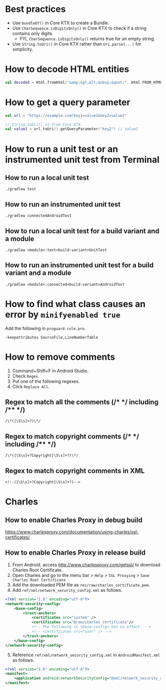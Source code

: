 # Best practices
* Use `bundleOf()` in Core KTX to create a Bundle.
* Use `CharSequence.isDigitsOnly()` in Core KTX to check if a string contains only digits.
  * FYI, `CharSequence.isDigitsOnly()` returns true for an empty string.
* Use `String.toUri()` in Core KTX rather than `Uri.parse(...)` for simplicity.

# How to decode HTML entities
```kotlin
val decoded = Html.fromHtml("&amp;&gt;&lt;&nbsp;&quot;", Html.FROM_HTML_MODE_COMPACT).toString() // "&>< ""
```

# How to get a query parameter
```kotlin
val url = "https://example.com?key1=value1&key2=value2"

// String.toUri() is from Core KTX.
val value2 = url.toUri().getQueryParameter("key2") // value2
```

# How to run a unit test or an instrumented unit test from Terminal
## How to run a local unit test
```shell
./gradlew test
```

## How to run an instrumented unit test
```shell
./gradlew connectedAndroidTest
```

## How to run a local unit test for a build variant and a module
```shell
./gradlew <module>:test<build-variant>UnitTest
```

## How to run an instrumented unit test for a build variant and a module
```shell
./gradlew <module>:connected<build-variant>AndroidTest
```

# How to find what class causes an error by `minifyenabled true`
Add the following in `proguard-rule.pro`.
```
-keepattributes SourceFile,LineNumberTable
```

# How to remove comments
1. Command+Shift+F in Android Studio.
2. Check `Regex`.
3. Put one of the following regexes.
4. Click `Replace All`.

## Regex to match all the comments (/* \*/ including /** \*/)
```
/\*([\S\s]+?)\*/
```

## Regex to match copyright comments (/* \*/ including /** \*/)
```
/\*([\S\s]+?Copyright[\S\s]+?)\*/
```

## Regex to match copyright comments in XML
```
<!--([\S\s]+?Copyright[\S\s]+?)-->
```

# Charles
## How to enable Charles Proxy in debug build
https://www.charlesproxy.com/documentation/using-charles/ssl-certificates/

## How to enable Charles Proxy in release build
1. From Android, access http://www.charlesproxy.com/getssl/ to download Charles Root Certificate.
2. Open Charles and go to the menu bar > `Help` > `SSL Proxying` > `Save Charles Root Certificate`
3. Add the downloaded PEM file as `res/raw/charles_certificate.pem`.
4. Add `ref/xml/network_security_config.xml` as follows.
```xml
<?xml version="1.0" encoding="utf-8"?>
<network-security-config>
    <base-config>
        <trust-anchors>
            <certificates src="system" />
            <certificates src="@raw/charles_certificate"/>
            <!-- The following in <base-config> has no effect. -->
            <!-- <certificates src="user" /> -->
        </trust-anchors>
    </base-config>
</network-security-config>
```
5. Reference `ref/xml/network_security_config.xml` in `AndroidManifest.xml` as follows.
```xml
<?xml version="1.0" encoding="utf-8"?>
<manifest>
    <application android:networkSecurityConfig="@xml/network_security_config" />
</manifest>
```
